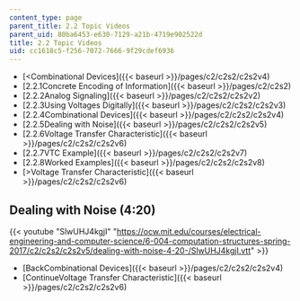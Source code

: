 ```yaml
---
content_type: page
parent_title: 2.2 Topic Videos
parent_uid: 80ba6453-e630-7129-a21b-4719e902522d
title: 2.2 Topic Videos
uid: cc1618c5-f256-7072-7666-9f29cdef6936
---
```


*   [<Combinational Devices]({{< baseurl >}}/pages/c2/c2s2/c2s2v4)
*   [2.2.1Concrete Encoding of Information]({{< baseurl >}}/pages/c2/c2s2)
*   [2.2.2Analog Signaling]({{< baseurl >}}/pages/c2/c2s2/c2s2v2)
*   [2.2.3Using Voltages Digitally]({{< baseurl >}}/pages/c2/c2s2/c2s2v3)
*   [2.2.4Combinational Devices]({{< baseurl >}}/pages/c2/c2s2/c2s2v4)
*   [2.2.5Dealing with Noise]({{< baseurl >}}/pages/c2/c2s2/c2s2v5)
*   [2.2.6Voltage Transfer Characteristic]({{< baseurl >}}/pages/c2/c2s2/c2s2v6)
*   [2.2.7VTC Example]({{< baseurl >}}/pages/c2/c2s2/c2s2v7)
*   [2.2.8Worked Examples]({{< baseurl >}}/pages/c2/c2s2/c2s2v8)
*   [\>Voltage Transfer Characteristic]({{< baseurl >}}/pages/c2/c2s2/c2s2v6)

Dealing with Noise (4:20)
-------------------------

{{< youtube "SlwUHJ4kgjI" "https://ocw.mit.edu/courses/electrical-engineering-and-computer-science/6-004-computation-structures-spring-2017/c2/c2s2/c2s2v5/dealing-with-noise-4-20-/SlwUHJ4kgjI.vtt" >}}

*   [BackCombinational Devices]({{< baseurl >}}/pages/c2/c2s2/c2s2v4)
*   [ContinueVoltage Transfer Characteristic]({{< baseurl >}}/pages/c2/c2s2/c2s2v6)